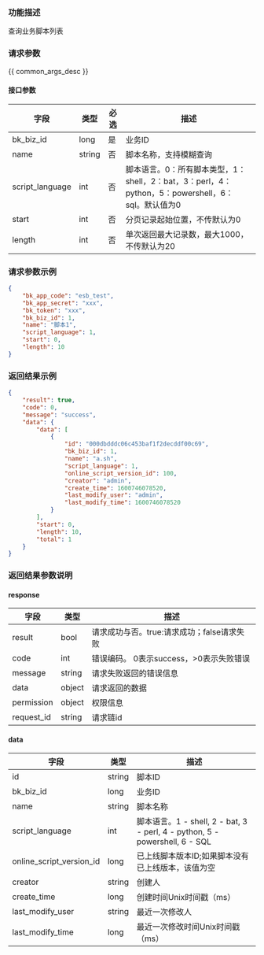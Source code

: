 ### 功能描述

查询业务脚本列表

### 请求参数

{{ common_args_desc }}

#### 接口参数

| 字段       |  类型      | 必选   |  描述      |
|----------------------|------------|--------|------------|
| bk_biz_id              |  long      | 是     | 业务ID |
| name                   |  string    | 否     | 脚本名称，支持模糊查询 |
| script_language    |  int       | 否     | 脚本语言。0：所有脚本类型，1：shell，2：bat，3：perl，4：python，5：powershell，6：sql。默认值为0 |
| start                  |  int       | 否     | 分页记录起始位置，不传默认为0 |
| length                 |  int       | 否     | 单次返回最大记录数，最大1000，不传默认为20 |

### 请求参数示例

```json
{
    "bk_app_code": "esb_test",
    "bk_app_secret": "xxx",
    "bk_token": "xxx",
    "bk_biz_id": 1,
    "name": "脚本1",
    "script_language": 1,
    "start": 0,
    "length": 10
}
```

### 返回结果示例

```json
{
    "result": true,
    "code": 0,
    "message": "success",
    "data": {
        "data": [
            {
                "id": "000dbdddc06c453baf1f2decddf00c69",
                "bk_biz_id": 1,
                "name": "a.sh",
                "script_language": 1,
                "online_script_version_id": 100,
                "creator": "admin",
                "create_time": 1600746078520,
                "last_modify_user": "admin",
                "last_modify_time": 1600746078520
            }
        ],
        "start": 0,
        "length": 10,
        "total": 1
    }
}
```

### 返回结果参数说明

#### response
| 字段      | 类型      | 描述      |
|-----------|-----------|-----------|
| result       | bool   | 请求成功与否。true:请求成功；false请求失败 |
| code         | int    | 错误编码。 0表示success，>0表示失败错误 |
| message      | string | 请求失败返回的错误信息|
| data         | object | 请求返回的数据|
| permission   | object | 权限信息|
| request_id   | string | 请求链id|

#### data

| 字段      | 类型      | 描述      |
|-----------|-----------|-----------|
| id              | string    | 脚本ID |
| bk_biz_id       | long      | 业务ID |
| name            | string    | 脚本名称 |
| script_language | int       | 脚本语言。1 - shell, 2 - bat, 3 - perl, 4 - python, 5 - powershell, 6 - SQL |
| online_script_version_id            | long    | 已上线脚本版本ID;如果脚本没有已上线版本，该值为空 |
| creator         | string    | 创建人 |
| create_time     | long      | 创建时间Unix时间戳（ms） |
| last_modify_user| string    | 最近一次修改人 |
| last_modify_time| long      | 最近一次修改时间Unix时间戳（ms） |
